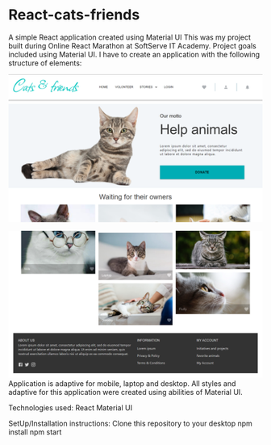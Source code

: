 # React-cats-friends

A simple React application created using Material UI
This was my project built during Online React Marathon at SoftServe IT Academy. Project goals included using Material UI.
I have to create an application with the following structure of elements:

![](./public//images/taskScreenshots/main-top.png)

![](./public//images/taskScreenshots/main-bottom.png)
Application is adaptive for mobile, laptop and desktop.
All styles and adaptive for this application were created using abilities of Material UI.

Technologies used:
React
Material UI

SetUp/Installation instructions:
Clone this repository to your desktop
npm install
npm start
